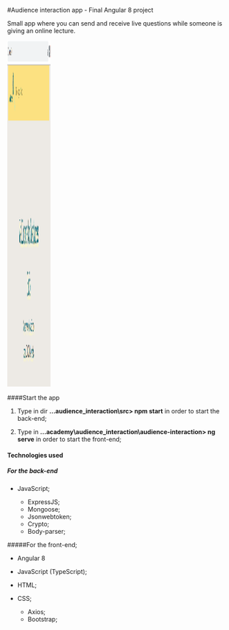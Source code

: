 #Audience interaction app - Final Angular 8 project

Small app where you can send and receive live questions while someone is giving an online lecture.

<img src="./lecturers.png" width="100" height="800" width="1280">

####Start the app

1. Type in dir **...audience_interaction\src> npm start** in order to start the back-end;

2. Type in **...academy\audience_interaction\audience-interaction> ng serve** in order to start the front-end;
#### Technologies used

##### For the back-end

- JavaScript;

	- ExpressJS;
	- Mongoose;
	- Jsonwebtoken;
	- Crypto;
	- Body-parser;

#####For the front-end;

- Angular 8
- JavaScript (TypeScript);
- HTML;
- CSS;

	- Axios;
	- Bootstrap;